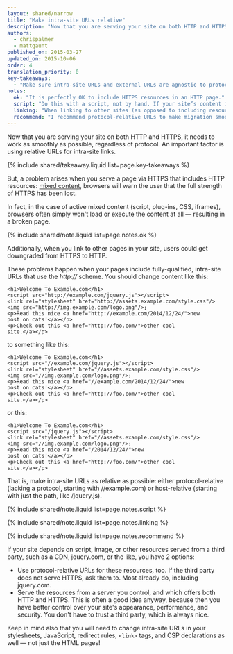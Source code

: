 ```yaml
---
layout: shared/narrow
title: "Make intra-site URLs relative"
description: "Now that you are serving your site on both HTTP and HTTPS, it needs to work as smoothly as possible, regardless of protocol. An important factor is using relative URLs for intra-site links."
authors:
  - chrispalmer
  - mattgaunt
published_on: 2015-03-27
updated_on: 2015-10-06
order: 4
translation_priority: 0
key-takeaways:
  - "Make sure intra-site URLs and external URLs are agnostic to protocol, i.e. make sure you use relative paths or leave out the protocol like //example.com/something.js"
notes:
  ok: "It is perfectly OK to include HTTPS resources in an HTTP page."
  script: "Do this with a script, not by hand. If your site’s content is in a database, you’ll want to test your script on a development copy of your database. If your site’s content is simple files, test your script on a development copy of the files. Only push the changes to production after the changes pass QA, as normal. You can use <a href="https://github.com/bramus/mixed-content-scan">Bram van Damme’s script</a> or something like it to detect mixed content in your site."
  linking: "When linking to other sites (as opposed to including resources from them), don’t change the protocol since you don’t have control over how those sites operate."
  recommend: "I recommend protocol-relative URLs to make migration smoother for large sites. If you are not sure you can fully deploy HTTPS yet, forcing your site to use HTTPS for all sub-resources may backfire. There is likely to be a period of time in which HTTPS is new and weird for you, and the HTTP site must still work as well as ever. Over time, you’ll complete the migration and can lock in HTTPS (see the next two sections)."
---
```


<p class="intro">
  Now that you are serving your site on both HTTP and HTTPS, it needs to work as smoothly as possible, regardless of protocol. An important factor is using relative URLs for intra-site links.
</p>

{% include shared/takeaway.liquid list=page.key-takeaways %}

But, a problem arises when you serve a page via HTTPS
that includes HTTP resources: [mixed
content](http://www.w3.org/TR/mixed-content/), browsers will warn the user that the full strength
of HTTPS has been lost.

In fact, in the case of active mixed content (script, plug-ins, CSS, iframes),
browsers often simply won't load or execute the content at all — resulting in a
broken page.

{% include shared/note.liquid list=page.notes.ok %}

Additionally, when you link to other pages in your site, users could get
downgraded from HTTPS to HTTP.

These problems happen when your pages include fully-qualified, intra-site URLs
that use the *http://* scheme. You should change content like this:

    <h1>Welcome To Example.com</h1>
    <script src="http://example.com/jquery.js"></script>
    <link rel="stylesheet" href="http://assets.example.com/style.css"/>
    <img src="http://img.example.com/logo.png"/>;
    <p>Read this nice <a href="http://example.com/2014/12/24/">new
    post on cats!</a></p>
    <p>Check out this <a href="http://foo.com/">other cool
    site.</a></p>

to something like this:

    <h1>Welcome To Example.com</h1>
    <script src="//example.com/jquery.js"></script>
    <link rel="stylesheet" href="//assets.example.com/style.css"/>
    <img src="//img.example.com/logo.png"/>;
    <p>Read this nice <a href="//example.com/2014/12/24/">new
    post on cats!</a></p>
    <p>Check out this <a href="http://foo.com/">other cool
    site.</a></p>

or this:

    <h1>Welcome To Example.com</h1>
    <script src="/jquery.js"></script>
    <link rel="stylesheet" href="//assets.example.com/style.css"/>
    <img src="//img.example.com/logo.png"/>;
    <p>Read this nice <a href="/2014/12/24/">new
    post on cats!</a></p>
    <p>Check out this <a href="http://foo.com/">other cool
    site.</a></p>

That is, make intra-site URLs as relative as possible: either protocol-relative
(lacking a protocol, starting with //example.com) or host-relative (starting
with just the path, like /jquery.js).

{% include shared/note.liquid list=page.notes.script %}

{% include shared/note.liquid list=page.notes.linking %}

{% include shared/note.liquid list=page.notes.recommend %}

If your site depends on script, image, or other resources served from a third
party, such as a CDN, jquery.com, or the like, you have 2 options:

* Use protocol-relative URLs for these resources, too. If the third party does
  not serve HTTPS, ask them to. Most already do, including jquery.com.
* Serve the resources from a server you control, and which offers both HTTP and
  HTTPS. This is often a good idea anyway, because then you have better control
  over your site's appearance, performance, and security. You don't have to
  trust a third party, which is always nice.

Keep in mind also that you will need to change intra-site URLs in your
stylesheets, JavaScript, redirect rules, `<link>` tags, and CSP
declarations as well — not just the HTML pages!

